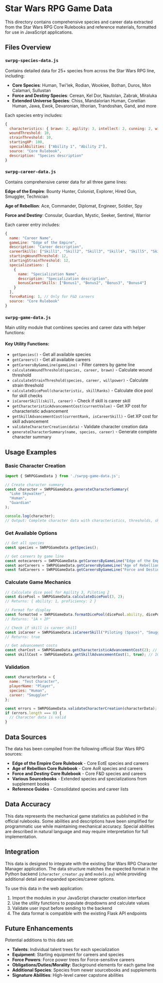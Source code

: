 # Star Wars RPG Game Data

This directory contains comprehensive species and career data extracted from the Star Wars RPG Core Rulebooks and reference materials, formatted for use in JavaScript applications.

## Files Overview

### `swrpg-species-data.js`
Contains detailed data for 25+ species from across the Star Wars RPG line, including:
- **Core Species**: Human, Twi'lek, Rodian, Wookiee, Bothan, Duros, Mon Calamari, Sullustan
- **Force and Destiny Species**: Cerean, Kel Dor, Nautolan, Zabrak, Miraluka
- **Extended Universe Species**: Chiss, Mandalorian Human, Corellian Human, Jawa, Ewok, Devaronian, Ithorian, Trandoshan, Gand, and more

Each species entry includes:
```javascript
{
  characteristics: { brawn: 2, agility: 3, intellect: 2, cunning: 2, willpower: 1, presence: 2 },
  woundThreshold: 10,
  strainThreshold: 10,
  startingXP: 100,
  specialAbilities: ["Ability 1", "Ability 2"],
  source: "Core Rulebook",
  description: "Species description"
}
```

### `swrpg-career-data.js`
Contains comprehensive career data for all three game lines:

**Edge of the Empire**: Bounty Hunter, Colonist, Explorer, Hired Gun, Smuggler, Technician

**Age of Rebellion**: Ace, Commander, Diplomat, Engineer, Soldier, Spy

**Force and Destiny**: Consular, Guardian, Mystic, Seeker, Sentinel, Warrior

Each career entry includes:
```javascript
{
  name: "Career Name",
  gameLine: "Edge of the Empire",
  description: "Career description",
  careerSkills: ["Skill1", "Skill2", "Skill3", "Skill4", "Skill5", "Skill6"],
  startingWoundThreshold: 12,
  startingStrainThreshold: 12,
  specializations: [
    {
      name: "Specialization Name",
      description: "Specialization description",
      bonusCareerSkills: ["Bonus1", "Bonus2", "Bonus3", "Bonus4"]
    }
  ],
  forceRating: 1, // Only for F&D careers
  source: "Core Rulebook"
}
```

### `swrpg-game-data.js`
Main utility module that combines species and career data with helper functions:

#### Key Utility Functions:
- `getSpecies()` - Get all available species
- `getCareers()` - Get all available careers
- `getCareersByGameLine(gameLine)` - Filter careers by game line
- `calculateWoundThreshold(species, career, brawn)` - Calculate wound threshold
- `calculateStrainThreshold(species, career, willpower)` - Calculate strain threshold
- `calculateDicePool(characteristic, skillRanks)` - Calculate dice pool for skill checks
- `isCareerSkill(skill, career)` - Check if skill is career skill
- `getCharacteristicAdvancementCost(currentValue)` - Get XP cost for characteristic advancement
- `getSkillAdvancementCost(currentRank, isCareerSkill)` - Get XP cost for skill advancement
- `validateCharacterCreation(data)` - Validate character creation data
- `generateCharacterSummary(name, species, career)` - Generate complete character summary

## Usage Examples

### Basic Character Creation
```javascript
import { SWRPGGameData } from './swrpg-game-data.js';

// Create character summary
const character = SWRPGGameData.generateCharacterSummary(
  "Luke Skywalker",
  "Human", 
  "Guardian"
);

console.log(character);
// Output: Complete character data with characteristics, thresholds, skills, etc.
```

### Get Available Options
```javascript
// Get all species
const species = SWRPGGameData.getSpecies();

// Get careers by game line
const eotecareers = SWRPGGameData.getCareersByGameLine("Edge of the Empire");
const aorCareers = SWRPGGameData.getCareersByGameLine("Age of Rebellion");
const fadCareers = SWRPGGameData.getCareersByGameLine("Force and Destiny");
```

### Calculate Game Mechanics
```javascript
// Calculate dice pool for Agility 3, Piloting 2
const dicePool = SWRPGGameData.calculateDicePool(3, 2);
// Returns: { ability: 1, proficiency: 2 }

// Format for display
const formatted = SWRPGGameData.formatDicePool(dicePool.ability, dicePool.proficiency);
// Returns: "1A + 2P"

// Check if skill is career skill
const isCareer = SWRPGGameData.isCareerSkill("Piloting (Space)", "Smuggler");
// Returns: true

// Get advancement costs
const charCost = SWRPGGameData.getCharacteristicAdvancementCost(2); // 30 XP
const skillCost = SWRPGGameData.getSkillAdvancementCost(1, true); // 10 XP for career skill
```

### Validation
```javascript
const characterData = {
  name: "Test Character",
  playerName: "Player",
  species: "Human",
  career: "Smuggler"
};

const errors = SWRPGGameData.validateCharacterCreation(characterData);
if (errors.length === 0) {
  // Character data is valid
}
```

## Data Sources

The data has been compiled from the following official Star Wars RPG sources:
- **Edge of the Empire Core Rulebook** - Core EotE species and careers
- **Age of Rebellion Core Rulebook** - Core AoR species and careers  
- **Force and Destiny Core Rulebook** - Core F&D species and careers
- **Various Sourcebooks** - Extended species and specializations from supplement books
- **Reference Guides** - Consolidated species and career lists

## Data Accuracy

This data represents the mechanical game statistics as published in the official rulebooks. Some abilities and descriptions have been simplified for programmatic use while maintaining mechanical accuracy. Special abilities are described in natural language and may require interpretation for full implementation.

## Integration

This data is designed to integrate with the existing Star Wars RPG Character Manager application. The data structure matches the expected format in the Python backend (`character_creator.py` and `models.py`) while providing additional detail and expanded species/career options.

To use this data in the web application:

1. Import the modules in your JavaScript character creation interface
2. Use the utility functions to populate dropdowns and calculate values
3. Validate user input before sending to the backend
4. The data format is compatible with the existing Flask API endpoints

## Future Enhancements

Potential additions to this data set:
- **Talents**: Individual talent trees for each specialization
- **Equipment**: Starting equipment for careers and species
- **Force Powers**: Force power trees for Force-sensitive careers
- **Obligations/Duties/Morality**: Background elements for each game line
- **Additional Species**: Species from newer sourcebooks and supplements
- **Signature Abilities**: High-level career capstone abilities